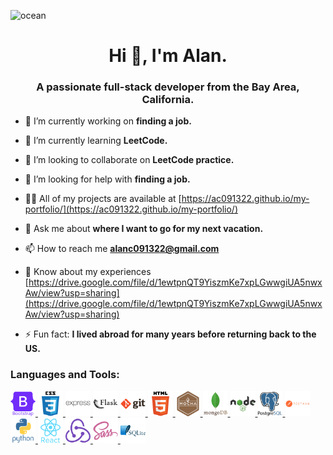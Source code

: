 ![ocean](https://github.com/user-attachments/assets/44e02134-b698-416c-81e8-fc0635b7da3b)

<h1 align="center">Hi 👋, I'm Alan.</h1>
<h3 align="center">A passionate full-stack developer from the Bay Area, California.</h3>

- 🔭 I’m currently working on **finding a job.**

- 🌱 I’m currently learning **LeetCode.**

- 👯 I’m looking to collaborate on **LeetCode practice.**

- 🤝 I’m looking for help with **finding a job.**

- 👨‍💻 All of my projects are available at [https://ac091322.github.io/my-portfolio/](https://ac091322.github.io/my-portfolio/)

- 💬 Ask me about **where I want to go for my next vacation.**

- 📫 How to reach me **alanc091322@gmail.com**

- 📄 Know about my experiences [https://drive.google.com/file/d/1ewtpnQT9YiszmKe7xpLGwwgiUA5nwxAw/view?usp=sharing](https://drive.google.com/file/d/1ewtpnQT9YiszmKe7xpLGwwgiUA5nwxAw/view?usp=sharing)

- ⚡ Fun fact: **I lived abroad for many years before returning back to the US.**

<h3 align="left">Languages and Tools:</h3>
<p align="left"> 
  <a href="https://getbootstrap.com" target="_blank" rel="noreferrer"> 
    <img src="https://raw.githubusercontent.com/devicons/devicon/master/icons/bootstrap/bootstrap-plain-wordmark.svg" alt="bootstrap" width="40" height="40"/> 
  </a> 
  <a href="https://www.w3schools.com/css/" target="_blank" rel="noreferrer"> 
    <img src="https://raw.githubusercontent.com/devicons/devicon/master/icons/css3/css3-original-wordmark.svg" alt="css3" width="40" height="40"/> 
  </a> 
  <a href="https://expressjs.com" target="_blank" rel="noreferrer"> 
    <img src="https://raw.githubusercontent.com/devicons/devicon/master/icons/express/express-original-wordmark.svg" alt="express" width="40" height="40"/> 
  </a> 
  <a href="https://flask.palletsprojects.com/" target="_blank" rel="noreferrer"> 
    <img src="https://raw.githubusercontent.com/devicons/devicon/master/icons/flask/flask-original-wordmark.svg" alt="flask" width="40" height="40"/> 
  </a> 
  <a href="https://git-scm.com/" target="_blank" rel="noreferrer"> 
    <img src="https://raw.githubusercontent.com/devicons/devicon/master/icons/git/git-original-wordmark.svg" alt="git" width="40" height="40"/> 
  </a> 
  <a href="https://www.w3.org/html/" target="_blank" rel="noreferrer"> 
    <img src="https://raw.githubusercontent.com/devicons/devicon/master/icons/html5/html5-original-wordmark.svg" alt="html5" width="40" height="40"/> 
  </a> 
  <a href="https://mochajs.org" target="_blank" rel="noreferrer">
  <img src="https://raw.githubusercontent.com/devicons/devicon/master/icons/mocha/mocha-original.svg" alt="mocha" width="40" height="40"/>
  </a> 
  <a href="https://www.mongodb.com/" target="_blank" rel="noreferrer"> 
    <img src="https://raw.githubusercontent.com/devicons/devicon/master/icons/mongodb/mongodb-original-wordmark.svg" alt="mongodb" width="40" height="40"/> 
  </a> 
  <a href="https://nodejs.org" target="_blank" rel="noreferrer"> 
    <img src="https://raw.githubusercontent.com/devicons/devicon/master/icons/nodejs/nodejs-original-wordmark.svg" alt="nodejs" width="40" height="40"/> 
  </a> 
  <a href="https://www.postgresql.org" target="_blank" rel="noreferrer"> 
    <img src="https://raw.githubusercontent.com/devicons/devicon/master/icons/postgresql/postgresql-original-wordmark.svg" alt="postgresql" width="40" height="40"/> 
  </a> 
  <a href="https://postman.com" target="_blank" rel="noreferrer"> 
    <img src="https://raw.githubusercontent.com/devicons/devicon/master/icons/postman/postman-original-wordmark.svg" alt="postman" width="40" height="40"/> 
  </a> 
  <a href="https://www.python.org" target="_blank" rel="noreferrer"> 
    <img src="https://raw.githubusercontent.com/devicons/devicon/master/icons/python/python-original-wordmark.svg" alt="python" width="40" height="40"/> 
  </a> 
  <a href="https://reactjs.org/" target="_blank" rel="noreferrer"> 
    <img src="https://raw.githubusercontent.com/devicons/devicon/master/icons/react/react-original-wordmark.svg" alt="react" width="40" height="40"/> 
  </a> 
  <a href="https://redux.js.org" target="_blank" rel="noreferrer"> 
    <img src="https://raw.githubusercontent.com/devicons/devicon/master/icons/redux/redux-original.svg" alt="redux" width="40" height="40"/> 
  </a> 
  <a href="https://sass-lang.com" target="_blank" rel="noreferrer"> 
    <img src="https://raw.githubusercontent.com/devicons/devicon/master/icons/sass/sass-original.svg" alt="sass" width="40" height="40"/> 
  </a> 
  <a href="https://www.sqlite.org/" target="_blank" rel="noreferrer"> 
    <img src="https://raw.githubusercontent.com/devicons/devicon/master/icons/sqlite/sqlite-original-wordmark.svg" alt="sqlite" width="40" height="40"/> 
  </a> 
</p>
